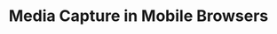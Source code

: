 ---
title: Media Capture in Mobile Browsers
authors:
- francesco-iovine
tags:
- TAG
- layout: article
---